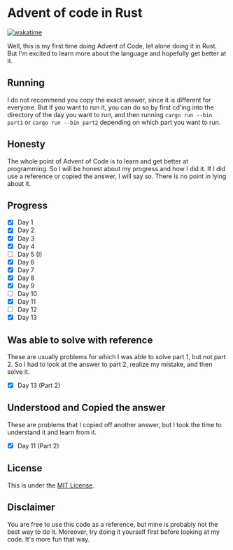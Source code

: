 # Advent of code in Rust

[![wakatime](https://wakatime.com/badge/user/7bd238cb-c7ea-4e56-abe2-0b6ae36ff252/project/018c2435-779f-4e29-9b28-21c87f443d79.svg)](https://wakatime.com/badge/user/7bd238cb-c7ea-4e56-abe2-0b6ae36ff252/project/018c2435-779f-4e29-9b28-21c87f443d79)

Well, this is my first time doing Advent of Code, let alone doing it in Rust. But I'm excited to learn more about the language and hopefully get better at it.

## Running

I do not recommend you copy the exact answer, since it is different for everyone. But if you want to run it, you can do so by first cd'ing into the directory of the day you want to run, and then running `cargo run --bin part1` or `cargo run --bin part2` depending on which part you want to run.

## Honesty

The whole point of Advent of Code is to learn and get better at programming. So I will be honest about my progress and how I did it. If I did use a reference or copied the answer, I will say so. There is no point in lying about it.

## Progress

- [x] Day 1
- [x] Day 2
- [x] Day 3
- [x] Day 4
- [ ] Day 5 (I)
- [x] Day 6
- [x] Day 7
- [x] Day 8
- [x] Day 9
- [ ] Day 10
- [x] Day 11
- [ ] Day 12
- [x] Day 13

## Was able to solve with reference

These are usually problems for which I was able to solve part 1, but not part 2. So I had to look at the answer to part 2, realize my mistake, and then solve it.

- [x] Day 13 (Part 2)

## Understood and Copied the answer

These are problems that I copied off another answer, but I took the time to understand it and learn from it.

- [x] Day 11 (Part 2)

## License

This is under the [MIT License](/LICENSE).

## Disclaimer

You are free to use this code as a reference, but mine is probably not the best way to do it. Moreover, try doing it yourself first before looking at my code. It's more fun that way.
